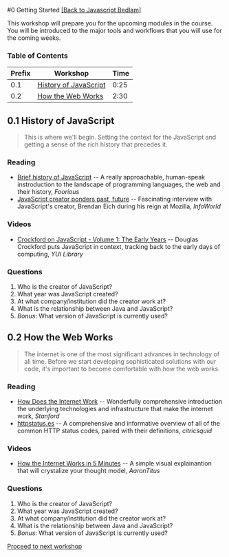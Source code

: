 #0 Getting Started
[[Back to Javascript Bedlam]](/)

This workshop will prepare you for the upcoming modules in the course. You will be introduced to the major tools and workflows that you will use for the coming weeks.

### Table of Contents

| Prefix | Workshop          | Time |
|--------|-------------------|------|
| 0.1      | [History of JavaScript](##0.1-history-of-javascript)   | 0:25 |
| 0.2      | [How the Web Works](##0.2-how-the-web-works) | 2:30 |

## 0.1 History of JavaScript

> This is where we'll begin. Setting the context for the JavaScript and getting a sense of the rich history that precedes it.

### Reading
- [Brief history of JavaScript](http://foorious.com/articles/brief-history-of-javascript/) -- A really approachable, human-speak instroduction to the landscape of programming languages, the web and their history, _Foorious_
- [JavaScript creator ponders past, future](http://www.infoworld.com/article/2653798/application-development/javascript-creator-ponders-past--future.html) -- Fascinating interview with JavaScript's creator, Brendan Eich during his reign at Mozilla, _InfoWorld_

### Videos
- [Crockford on JavaScript - Volume 1: The Early Years](https://www.youtube.com/watch?v=JxAXlJEmNMg) -- Douglas Crockford puts JavaScript in context, tracking back to the early days of computing, _YUI Library_

### Questions
1. Who is the creator of JavaScript?
2. What year was JavaScript created?
3. At what company/institution did the creator work at?
4. What is the relationship between Java and JavaScript?
5. _Bonus_: What version of JavaScript is currently used?

## 0.2 How the Web Works

> The internet is one of the most significant advances in technology of all time. Before we start developing sophisticated solutions with our code, it's important to become comfortable with how the web works.

### Reading
- [How Does the Internet Work](http://www.theshulers.com/whitepapers/internet_whitepaper/index.html) -- Wonderfully comprehensive introduction the underlying technologies and infrastructure that make the internet work, _Stanford_
- [httpstatus.es](http://httpstatus.es/) -- A comprehensive and informative overview of all of the common HTTP status codes, paired with their definitions, _citricsquid_

### Videos
- [How the Internet Works in 5 Minutes](https://www.youtube.com/watch?v=7_LPdttKXPc) -- A simple visual explainantion that will crystalize your thought model, _AaronTitus_

### Questions
1. Who is the creator of JavaScript?
2. What year was JavaScript created?
3. At what company/institution did the creator work at?
4. What is the relationship between Java and JavaScript?
5. _Bonus_: What version of JavaScript is currently used?

[Proceed to next workshop](/)